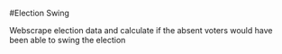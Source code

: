 #Election Swing

Webscrape election data and calculate if the absent voters would have been able to swing the election
